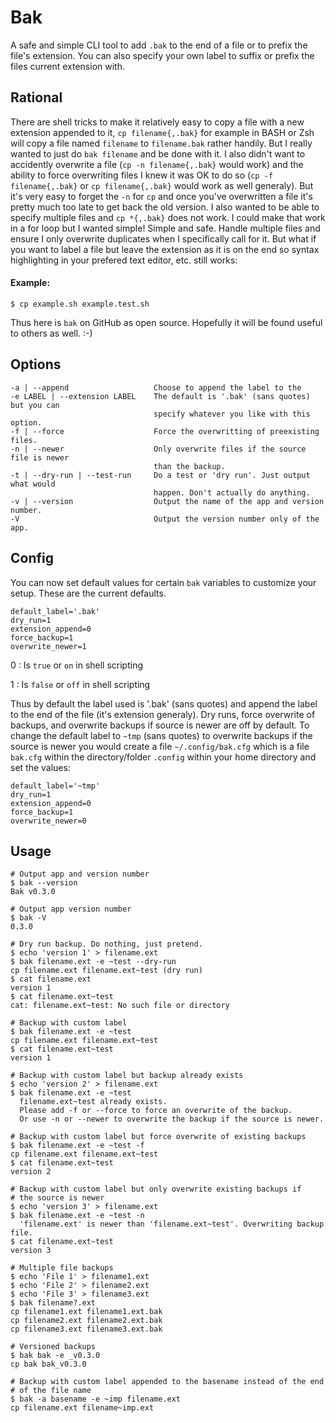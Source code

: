 Bak
===

A safe and simple CLI tool to add `.bak` to the end of a file or to prefix the file's extension. You can also specify your own label to suffix or prefix the files current extension with.


Rational
--------

There are shell tricks to make it relatively easy to copy a file with a new extension appended to it, `cp filename{,.bak}` for example in BASH or Zsh will copy a file named `filename` to `filename.bak` rather handily. But I really wanted to just do `bak filename` and be done with it. I also didn't want to accidently overwrite a file (`cp -n filename{,.bak}` would work) and the ability to force overwriting files I knew it was OK to do so (`cp -f filename{,.bak}` or `cp filename{,.bak}` would work as well generaly). But it's very easy to forget the `-n` for `cp` and once you've overwritten a file it's pretty much too late to get back the old version. I also wanted to be able to specify multiple files and `cp *{,.bak}` does not work. I could make that work in a for loop but I wanted simple! Simple and safe. Handle multiple files and ensure I only overwrite duplicates when I specifically call for it. But what if you want to label a file but leave the extension as it is on the end so syntax highlighting in your prefered text editor, etc. still works:

#### Example:

```
$ cp example.sh example.test.sh
```

Thus here is `bak` on GitHub as open source. Hopefully it will be found useful to others as well. :-)


Options
-------


``` text
-a | --append                   Choose to append the label to the 
-e LABEL | --extension LABEL    The default is '.bak' (sans quotes) but you can
                                specify whatever you like with this option.
-f | --force                    Force the overwritting of preexisting files.
-n | --newer                    Only overwrite files if the source file is newer
                                than the backup.
-t | --dry-run | --test-run     Do a test or 'dry run'. Just output what would
                                happen. Don't actually do anything.
-v | --version                  Output the name of the app and version number.
-V                              Output the version number only of the app.
```

Config
------

You can now set default values for certain `bak` variables to customize your setup. These are the current defaults.

```
default_label='.bak'
dry_run=1
extension_append=0
force_backup=1
overwrite_newer=1
```

0
: Is `true` or `on` in shell scripting

1
: Is `false` or `off` in shell scripting

Thus by default the label used is '.bak' (sans quotes) and append the label to the end of the file (it's extension generaly). Dry runs, force overwrite of backups, and overwrite backups if source is newer are off by default. To change the default label to `~tmp` (sans quotes) to overwrite backups if the source is newer you would create a file `~/.config/bak.cfg` which is a file `bak.cfg` within the directory/folder `.config` within your home directory and set the values:

```
default_label='~tmp'
dry_run=1
extension_append=0
force_backup=1
overwrite_newer=0
```

Usage
-----

``` text
# Output app and version number
$ bak --version
Bak v0.3.0

# Output app version number
$ bak -V
0.3.0

# Dry run backup. Do nothing, just pretend.
$ echo 'version 1' > filename.ext
$ bak filename.ext -e ~test --dry-run
cp filename.ext filename.ext~test (dry run)
$ cat filename.ext
version 1
$ cat filename.ext~test
cat: filename.ext~test: No such file or directory

# Backup with custom label
$ bak filename.ext -e ~test
cp filename.ext filename.ext~test
$ cat filename.ext~test
version 1

# Backup with custom label but backup already exists
$ echo 'version 2' > filename.ext
$ bak filename.ext -e ~test
  filename.ext~test already exists.
  Please add -f or --force to force an overwrite of the backup.
  Or use -n or --newer to overwrite the backup if the source is newer.

# Backup with custom label but force overwrite of existing backups
$ bak filename.ext -e ~test -f
cp filename.ext filename.ext~test
$ cat filename.ext~test
version 2

# Backup with custom label but only overwrite existing backups if
# the source is newer
$ echo 'version 3' > filename.ext
$ bak filename.ext -e ~test -n
  'filename.ext' is newer than 'filename.ext~test'. Overwriting backup file.
$ cat filename.ext~test
version 3

# Multiple file backups
$ echo 'File 1' > filename1.ext
$ echo 'File 2' > filename2.ext
$ echo 'File 3' > filename3.ext
$ bak filename?.ext
cp filename1.ext filename1.ext.bak
cp filename2.ext filename2.ext.bak
cp filename3.ext filename3.ext.bak

# Versioned backups
$ bak bak -e _v0.3.0
cp bak bak_v0.3.0

# Backup with custom label appended to the basename instead of the end
# of the file name
$ bak -a basename -e ~imp filename.ext
cp filename.ext filename~imp.ext
```



